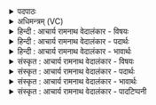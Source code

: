 <details><summary>पदपाठः</summary>

अ꣣य꣢म्। उ꣣। ते। स꣢म्। अ꣣तसि। कपो꣡तः꣢। इ꣣व। गर्भधि꣣म्। ग꣣र्भ। धि꣢म्। व꣡चः꣢꣯। तत्। चि꣣त्। नः। ओहसे। १८३।
</details>

<details><summary>अधिमन्त्रम् (VC)</summary>

- इन्द्रः
- शुनः शेप आजीगर्तिः
- गायत्री
- षड्जः
- ऐन्द्रं काण्डम्
</details>

<details><summary>हिन्दी : आचार्य रामनाथ वेदालंकार - विषयः</summary>

अगले मन्त्र में परमात्मा के साथ अपना स्नेह-सम्बन्ध सूचित किया गया है।
</details>

<details><summary>हिन्दी : आचार्य रामनाथ वेदालंकार - पदार्थः</summary>

पदार्थान्वयभाषाः -  हे इन्द्र परमात्मन् ! (अयम्) यह उपासक (उ) सचमुच (तव) तेरा ही है, जिसके पास तू (समतसि) पहुँचता है, (कपोतः) कबूतर (इव) जैसे (गर्भधिम्) अण्डों से नये निकले हुए बच्चों के आवास-स्थान घोंसले में पहुँचता है। (तत् चित्) इसी कारण, (नः) हमारे (वचः) स्नेहमय स्तुति-वचन को, तू (ओहसे) स्वीकार करता है ॥९॥ यास्काचार्य ने इस मन्त्र के प्रथम पाद को ‘उ’ के पदपूरक होने के उदाहरणस्वरूप उद्धृत किया है। निरु० १।१०। इस मन्त्र में उपमालङ्कार है ॥९॥
</details>

<details><summary>हिन्दी : आचार्य रामनाथ वेदालंकार - भावार्थः</summary>

भावार्थभाषाः -  जैसे कबूतर घोंसले में स्थित शिशुओं के पालन के लिए घोंसले में जाता है, वैसे ही परमेश्वर अपने शिशु उपासकों के पालन के लिए उनके पास जाता है। और, जैसे कबूतर अपने शिशुओं के शब्द को उत्कण्ठापूर्वक सुनता है, वैसे ही परमेश्वर स्तोताओं के स्तुतिवचन को प्रेमपूर्वक सुनता है ॥९॥
</details>

<details><summary>संस्कृत : आचार्य रामनाथ वेदालंकार - विषयः</summary>

अथ परमात्मना स्वकीयं स्नेहसम्बन्धं सूचयति।
</details>

<details><summary>संस्कृत : आचार्य रामनाथ वेदालंकार - पदार्थः</summary>

पदार्थान्वयभाषाः -  हे इन्द्र परमात्मन् ! (अयम्) एष उपासकः (उ) किल (तव) तवैव वर्तते, यं त्वम् (समतसि) सं प्राप्नोषि। अत सम् पूर्वः अत सातत्यगमने भ्वादिः। (कपोतः) पारावतः (इव) यथा (गर्भधिम्२) गर्भाः अण्डेभ्योऽचिरप्रसूताः शिशवः धीयन्ते यत्र स गर्भधिः नीडः तम् प्राप्नोति। गर्भोपपदात् धा धातोः कर्मण्यधिकरणे च।’ अ० ३।३।३९ इति किः प्रत्ययः. (तत् चित्) तस्मादेव कारणात् (नः) अस्माकम् (वचः) स्नेहमयं स्तुतिवचनम्, त्वम् (ओहसे३) वहसि स्वीकरोषि। वह प्रापणे धातोश्छान्दसे सम्प्रसारणे लघूपधगुणः ॥९॥४ यास्काचार्यः उकारस्य पदपूरकत्वेऽस्य मन्त्रस्य प्रथमं पादमुद्धरति—अ॒यमु॒॑ ते॒ सम॑तसि (ऋ० १।३०।४), अयं ते समतसि। निरु० १।१०। इति। अत्रोपमालङ्कारः ॥९॥
</details>

<details><summary>संस्कृत : आचार्य रामनाथ वेदालंकार - भावार्थः</summary>

भावार्थभाषाः -  यथा कपोतो नीडस्थशिशूनां पालनाय नीडं गच्छति, तथैव परमेश्वरः स्वशिशूनामुपासकानां पालनाय तान् गच्छति। यथा च कपोतः शिशूनां जल्पितं सोत्कण्ठं शृणोति, तथैव परमेश्वरः स्तोतॄणां स्तुतिवचनं प्रेम्णा शृणोति ॥९॥
</details>

<details><summary>संस्कृत : आचार्य रामनाथ वेदालंकार - पादटिप्पनी</summary>

टिप्पणी:   १. ऋ० १।३०।४, अथ० २०।४५।१, साम० १५९९। २. गर्भः धीयते यस्यां सा गर्भधिः कपोतिका—इति० वि०। भ०, सा०, द० एतेषामपि तदेवाभिप्रेतम्। ३. ओहसे, वहेरिदं रूपम्—इति वि०। वहसे—इति भ०। प्राप्नोषि—इति सा०। ४. ऋग्भाष्ये दयानन्दर्षिणा मन्त्रोऽयं शिल्पाग्निपक्षे व्याख्यातः।
</details>